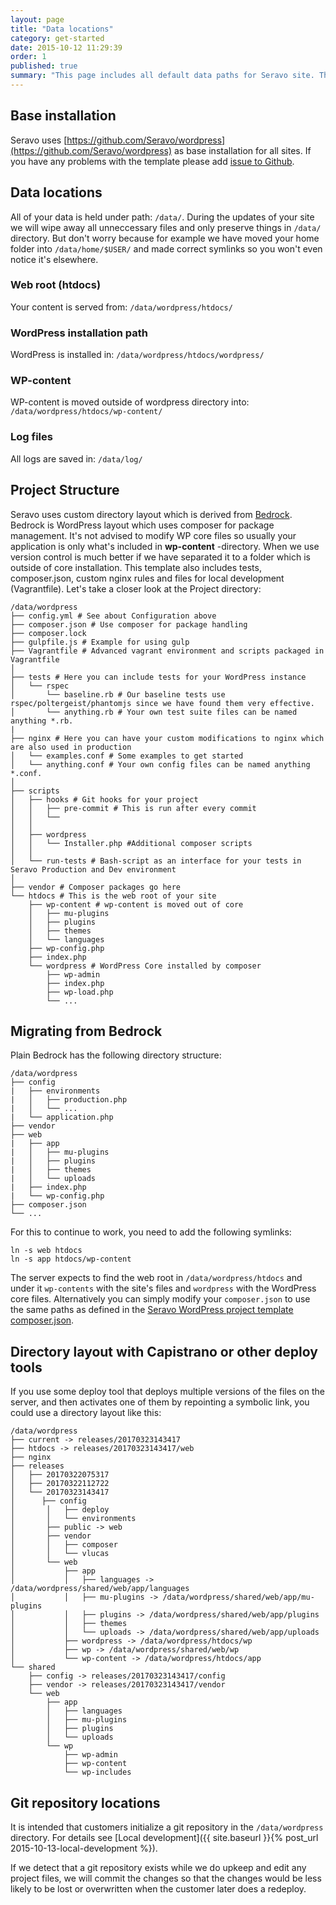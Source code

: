 ```yaml
---
layout: page
title: "Data locations"
category: get-started
date: 2015-10-12 11:29:39
order: 1
published: true
summary: "This page includes all default data paths for Seravo site. This includes paths to log files and htdocs."
---
```


## Base installation

Seravo uses [https://github.com/Seravo/wordpress](https://github.com/Seravo/wordpress) as base installation for all sites. If you have any problems with the template please add [issue to Github](https://github.com/Seravo/wordpress/issues).

## Data locations

All of your data is held under path: ```/data/```. During the updates of your site we will wipe away all unneccessary files and only preserve things in ```/data/``` directory. But don't worry because for example we have moved your home folder into ```/data/home/$USER/``` and made correct symlinks so you won't even notice it's elsewhere.

### Web root (htdocs)
Your content is served from: ```/data/wordpress/htdocs/```

### WordPress installation path

WordPress is installed in: ```/data/wordpress/htdocs/wordpress/```

### WP-content

WP-content is moved outside of wordpress directory into: ```/data/wordpress/htdocs/wp-content/```

### Log files

All logs are saved in: ```/data/log/```

## Project Structure

Seravo uses custom directory layout which is derived from [Bedrock](https://github.com/roots/bedrock). Bedrock is WordPress layout which uses composer for package management. It's not advised to modify WP core files so usually your application is only what's included in **wp-content** -directory. When we use version control is much better if we have separated it to a folder which is outside of core installation. This template also includes tests, composer.json, custom nginx rules and files for local development (Vagrantfile). Let's take a closer look at the Project directory:

```
/data/wordpress
├── config.yml # See about Configuration above
├── composer.json # Use composer for package handling
├── composer.lock
├── gulpfile.js # Example for using gulp
├── Vagrantfile # Advanced vagrant environment and scripts packaged in Vagrantfile
│
├── tests # Here you can include tests for your WordPress instance
│   └── rspec
│       └── baseline.rb # Our baseline tests use rspec/poltergeist/phantomjs since we have found them very effective.
│       └── anything.rb # Your own test suite files can be named anything *.rb.
|
├── nginx # Here you can have your custom modifications to nginx which are also used in production
│   └── examples.conf # Some examples to get started
│   └── anything.conf # Your own config files can be named anything *.conf.
│
├── scripts
│   ├── hooks # Git hooks for your project
│   │   ├── pre-commit # This is run after every commit
│   │   └──
│   │
│   ├── wordpress
│   │   └── Installer.php #Additional composer scripts
│   │
│   └── run-tests # Bash-script as an interface for your tests in Seravo Production and Dev environment
│
├── vendor # Composer packages go here
└── htdocs # This is the web root of your site
    ├── wp-content # wp-content is moved out of core
    │   ├── mu-plugins
    │   ├── plugins
    │   ├── themes
    │   └── languages
    ├── wp-config.php
    ├── index.php
    └── wordpress # WordPress Core installed by composer
        ├── wp-admin
        ├── index.php
        ├── wp-load.php
        └── ...
```

## Migrating from Bedrock

Plain Bedrock has the following directory structure:

```
/data/wordpress
├── config
|   ├── environments
|   │   ├── production.php
|   │   └── ...
|   └── application.php
├── vendor
├── web
|   ├── app
|   │   ├── mu-plugins
|   │   ├── plugins
|   │   ├── themes
|   │   └── uploads
|   ├── index.php
|   └── wp-config.php
├── composer.json
└── ...
```

For this to continue to work, you need to add the following symlinks:

```
ln -s web htdocs
ln -s app htdocs/wp-content
```

The server expects to find the web root in `/data/wordpress/htdocs` and under it `wp-contents` with the site's files and `wordpress` with the WordPress core files. Alternatively you can simply modify your `composer.json` to use the same paths as defined in the [Seravo WordPress project template composer.json](https://github.com/Seravo/wordpress/blob/master/composer.json).

## Directory layout with Capistrano or other deploy tools

If you use some deploy tool that deploys multiple versions of the files on the server, and then activates one of them by repointing a symbolic link, you could use a directory layout like this:

```
/data/wordpress
├── current -> releases/20170323143417
├── htdocs -> releases/20170323143417/web
├── nginx
├── releases
│   ├── 20170322075317
│   ├── 20170322112722
│   └── 20170323143417
│      ├── config
│       │   ├── deploy
│       │   └── environments
│       ├── public -> web
│       ├── vendor
│       │   ├── composer
│       │   └── vlucas
│       └── web
│           ├── app
│           │   ├── languages -> /data/wordpress/shared/web/app/languages
│           │   ├── mu-plugins -> /data/wordpress/shared/web/app/mu-plugins
│           │   ├── plugins -> /data/wordpress/shared/web/app/plugins
│           │   ├── themes
│           │   └── uploads -> /data/wordpress/shared/web/app/uploads
│           ├── wordpress -> /data/wordpress/htdocs/wp
│           ├── wp -> /data/wordpress/shared/web/wp
│           └── wp-content -> /data/wordpress/htdocs/app
└── shared
    ├── config -> releases/20170323143417/config
    ├── vendor -> releases/20170323143417/vendor
    └── web
        ├── app
        │   ├── languages
        │   ├── mu-plugins
        │   ├── plugins
        │   └── uploads
        └── wp
            ├── wp-admin
            ├── wp-content
            └── wp-includes
```

## Git repository locations

It is intended that customers initialize a git repository in the `/data/wordpress` directory. For details see [Local development]({{ site.baseurl }}{% post_url 2015-10-13-local-development %}).

If we detect that a git repository exists while we do upkeep and edit any project files, we will commit the changes so that the changes would be less likely to be lost or overwritten when the customer later does a redeploy.
